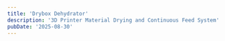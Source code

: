 ```yaml
---
title: 'Drybox Dehydrator'
description: '3D Printer Material Drying and Continuous Feed System'
pubDate: '2025-08-30'
---
```



